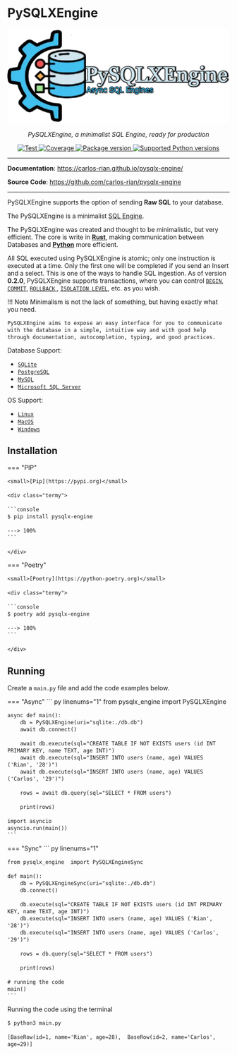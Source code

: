 # PySQLXEngine

<p align="center">
  <a href="/"><img src="./img/logo-text3.png" alt="PySQLXEngine Logo"></a>
</p>
<p align="center">
    <em>PySQLXEngine, a minimalist SQL Engine, ready for production</em>
</p>

<p align="center">
<a href="https://github.com/carlos-rian/pysqlx-engine/actions?sql=workflow%3ATest+event%3Apush+branch%3Amain" target="_blank">
    <img src="https://github.com/carlos-rian/pysqlx-engine/workflows/Test/badge.svg?event=push&branch=main" alt="Test">
</a>
<a href="https://app.codecov.io/gh/carlos-rian/pysqlx-engine" target="_blank">
    <img src="https://img.shields.io/codecov/c/github/carlos-rian/pysqlx-engine?color=%2334D058" alt="Coverage">
</a>
<a href="https://pypi.org/project/pysqlx-engine" target="_blank">
    <img src="https://img.shields.io/pypi/v/pysqlx-engine?color=%2334D058&label=pypi%20package" alt="Package version">
</a>
<a href="https://pypi.org/project/pysqlx-engine" target="_blank">
    <img src="https://img.shields.io/pypi/pyversions/pysqlx-engine.svg?color=%2334D058" alt="Supported Python versions">
</a>
</p>

---

**Documentation**: <a href="https://carlos-rian.github.io/pysqlx-engine" target="_blank">https://carlos-rian.github.io/pysqlx-engine/</a>

**Source Code**: <a href="https://github.com/carlos-rian/pysqlx-engine" target="_blank">https://github.com/carlos-rian/pysqlx-engine</a>

---

PySQLXEngine supports the option of sending **Raw SQL** to your database.

The PySQLXEngine is a minimalist [SQL Engine](https://github.com/carlos-rian/pysqlx-engine).

The PySQLXEngine was created and thought to be minimalistic, but very efficient. The core is write in [**Rust**](https://www.rust-lang.org), making communication between Databases and [**Python**](https://python-poetry.org) more efficient.

All SQL executed using PySQLXEngine is atomic; only one instruction is executed at a time. Only the first one will be completed if you send an Insert and a select. This is one of the ways to handle SQL ingestion. As of version **0.2.0**, PySQLXEngine supports transactions, where you can control [`BEGIN`](https://learn.microsoft.com/en-us/sql/t-sql/language-elements/begin-end-transact-sql?view=sql-server-ver16), [`COMMIT`](https://www.geeksforgeeks.org/difference-between-commit-and-rollback-in-sql), [ `ROLLBACK` ](https://www.geeksforgeeks.org/difference-between-commit-and-rollback-in-sql), [`ISOLATION LEVEL`](https://levelup.gitconnected.com/understanding-isolation-levels-in-a-database-transaction-af78aea3f44), etc. as you wish.

!!! Note
    Minimalism is not the lack of something, but having exactly what you need.

    PySQLXEngine aims to expose an easy interface for you to communicate with the database in a simple, intuitive way and with good help through documentation, autocompletion, typing, and good practices.


Database Support:

* [`SQLite`](https://www.sqlite.org/index.html)
* [`PostgreSQL`](https://www.postgresql.org/)
* [`MySQL`](https://www.mysql.com/)
* [`Microsoft SQL Server`](https://www.microsoft.com/sql-server)

OS Support:

* [`Linux`](https://pt.wikipedia.org/wiki/Linux)
* [`MacOS`](https://pt.wikipedia.org/wiki/Macos)
* [`Windows`](https://pt.wikipedia.org/wiki/Microsoft_Windows)

## Installation


=== "PIP"

    <small>[Pip](https://pypi.org)</small>

    <div class="termy">

    ```console
    $ pip install pysqlx-engine

    ---> 100%
    ```
    
    </div>

=== "Poetry"

    <small>[Poetry](https://python-poetry.org)</small>
    
    <div class="termy">

    ```console
    $ poetry add pysqlx-engine

    ---> 100%
    ```
    
    </div>


## Running

Create a ``main.py`` file and add the code examples below.

=== "Async"
    ``` py linenums="1"
    from pysqlx_engine  import PySQLXEngine

    async def main():
        db = PySQLXEngine(uri="sqlite:./db.db")
        await db.connect()

        await db.execute(sql="CREATE TABLE IF NOT EXISTS users (id INT PRIMARY KEY, name TEXT, age INT)")
        await db.execute(sql="INSERT INTO users (name, age) VALUES ('Rian', '28')")
        await db.execute(sql="INSERT INTO users (name, age) VALUES ('Carlos', '29')")

        rows = await db.query(sql="SELECT * FROM users")

        print(rows)

    import asyncio
    asyncio.run(main())
    ```
=== "Sync"
    ``` py linenums="1"
    
    from pysqlx_engine  import PySQLXEngineSync

    def main():
        db = PySQLXEngineSync(uri="sqlite:./db.db")
        db.connect()

        db.execute(sql="CREATE TABLE IF NOT EXISTS users (id INT PRIMARY KEY, name TEXT, age INT)")
        db.execute(sql="INSERT INTO users (name, age) VALUES ('Rian', '28')")
        db.execute(sql="INSERT INTO users (name, age) VALUES ('Carlos', '29')")

        rows = db.query(sql="SELECT * FROM users")

        print(rows)

    # running the code
    main()
    ```

Running the code using the terminal

<div class="termy">

```console
$ python3 main.py

[BaseRow(id=1, name='Rian', age=28),  BaseRow(id=2, name='Carlos', age=29)]

```
</div>
